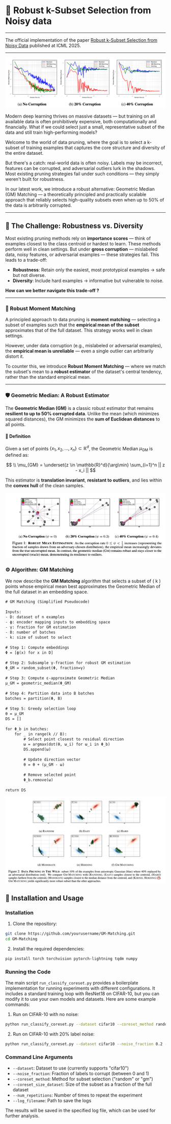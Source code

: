 # 🧠 Robust k-Subset Selection from Noisy data

---
The official implementation of the paper [Robust k-Subset Selection from Noisy Data](https://arxiv.org/abs/2504.00564) 
published at ICML 2025.

---

<p align="center">
  <img src="conv.png" alt="Sampling">
</p>

Modern deep learning thrives on massive datasets — but training on all available data is often prohibitively expensive, both computationally and financially.
What if we could select just a small, representative subset of the data and still train high-performing models?

Welcome to the world of data pruning, where the goal is to select a k-subset of training examples that captures the core structure and diversity of the entire dataset.  

But there's a catch: real-world data is often noisy. Labels may be incorrect, features can be corrupted, and adversarial outliers lurk in the shadows.
Most existing pruning strategies fail under such conditions — they simply weren't built for robustness.

In our latest work, we introduce a robust alternative: Geometric Median (GM) Matching — 
a theoretically principled and practically scalable approach that reliably selects high-quality subsets even when up to 50% of the data is arbitrarily corrupted.

---

## 🚧 The Challenge: Robustness vs. Diversity

Most existing pruning methods rely on **importance scores** — think of examples closest to the class centroid or 
hardest to learn. These methods perform well in clean settings.
But under **gross corruption** — mislabeled data, noisy features, or adversarial examples — these strategies fail.
This leads to a trade-off:
- **Robustness**: Retain only the easiest, most prototypical examples → safe but not diverse.
- **Diversity**: Include hard examples → informative but vulnerable to noise.

**How can we better navigate this trade-off ?**

---

### 🎯 Robust Moment Matching

A principled approach to data pruning is **moment matching** — selecting a subset of examples such that the 
**empirical mean of the subset** approximates that of the full dataset. This strategy works well in clean settings.

However, under data corruption (e.g., mislabeled or adversarial examples), the **empirical mean is unreliable** 
— even a single outlier can arbitrarily distort it.

To counter this, we introduce **Robust Moment Matching** — where we match the subset's mean to a 
**robust estimator** of the dataset's central tendency, rather than the standard empirical mean.

---

### 🛡️ Geometric Median: A Robust Estimator

The **Geometric Median (GM)** is a classic robust estimator that remains **resilient to up to 50% corrupted data**. 
Unlike the mean (which minimizes squared distances), the GM minimizes the **sum of Euclidean distances** to all points.

#### 📐 Definition
Given a set of points $\{x_1, x_2, \dots, x_n\} \subset \mathbb{R}^d$, the Geometric Median $\mu_{\text{GM}}$ 
is defined as:

$$
\\ \mu_{GM} = \underset{z \in \mathbb{R}^d}{\arg\min} \sum_{i=1}^n || z - x_i ||
$$

This estimator is **translation invariant**, **resistant to outliers**, 
and lies within the **convex hull** of the clean samples.

<p align="center">
  <img src="gm.png" alt="Geometric Median vs Mean">
</p>

### ⚙️ Algorithm: GM Matching

We now describe the **GM Matching** algorithm that selects a subset of \( k \) points whose empirical mean best approximates the Geometric Median of the full dataset in an embedding space.

```
# GM Matching (Simplified Pseudocode)

Inputs:
- D: dataset of n examples
- ϕ: encoder mapping inputs to embedding space
- γ: fraction for GM estimation
- B: number of batches
- k: size of subset to select

# Step 1: Compute embeddings
Φ = [ϕ(x) for x in D]

# Step 2: Subsample γ-fraction for robust GM estimation
Φ_GM = random_subset(Φ, fraction=γ)

# Step 3: Compute ε-approximate Geometric Median
μ_GM = geometric_median(Φ_GM)

# Step 4: Partition data into B batches
batches = partition(Φ, B)

# Step 5: Greedy selection loop
θ = μ_GM
DS = []

for Φ_b in batches:
    for _ in range(k // B):
        # Select point closest to residual direction
        ω = argmax(dot(θ, ω_i) for ω_i in Φ_b)
        DS.append(ω)
        
        # Update direction vector
        θ = θ + (μ_GM - ω)
        
        # Remove selected point
        Φ_b.remove(ω)

return DS
```

<p align="center">
  <img src="sampling.png" alt="Sampling">
</p>

## 🚀 Installation and Usage

### Installation

1. Clone the repository:
```bash
git clone https://github.com/yourusername/GM-Matching.git
cd GM-Matching
```

2. Install the required dependencies:
```bash
pip install torch torchvision pytorch-lightning tqdm numpy
```

### Running the Code

The main script `run_classify_coreset.py` provides a boilerplate implementation for running experiments with different configurations. It includes a standard training loop with ResNet18 on CIFAR-10, but you can modify it to use your own models and datasets. Here are some example commands:

1. Run on CIFAR-10 with no noise:
```bash
python run_classify_coreset.py --dataset cifar10 --coreset_method random --coreset_size_dataset 0.1
```

2. Run on CIFAR-10 with 20% label noise:
```bash
python run_classify_coreset.py --dataset cifar10 --noise_fraction 0.2 --coreset_method gm --coreset_size_dataset 0.1
```

### Command Line Arguments

- `--dataset`: Dataset to use (currently supports "cifar10")
- `--noise_fraction`: Fraction of labels to corrupt (between 0 and 1)
- `--coreset_method`: Method for subset selection ("random" or "gm")
- `--coreset_size_dataset`: Size of the subset as a fraction of the full dataset
- `--num_repetitions`: Number of times to repeat the experiment
- `--log_filename`: Path to save the logs

The results will be saved in the specified log file, which can be used for further analysis.

